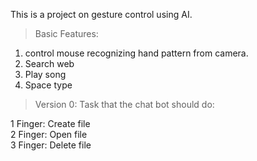 This is a project on gesture control using AI.

>Basic Features:

1. control mouse recognizing hand pattern from camera.
2. Search web
3. Play song
4. Space type


>Version 0:
Task that the chat bot should do:

1 Finger: Create file <br />
2 Finger: Open file <br />
3 Finger: Delete file  <br />
